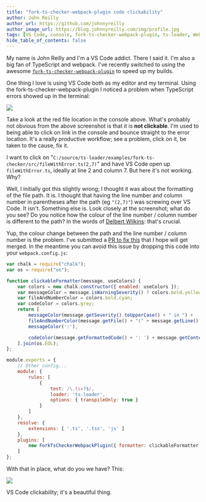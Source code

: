 ```yaml
---
title: "fork-ts-checker-webpack-plugin code clickability"
author: John Reilly
author_url: https://github.com/johnnyreilly
author_image_url: https://blog.johnnyreilly.com/img/profile.jpg
tags: [VS Code, console, fork-ts-checker-webpack-plugin, ts-loader, Webpack]
hide_table_of_contents: false
---
```

My name is John Reilly and I'm a VS Code addict. There I said it. I'm also a big fan of TypeScript and webpack. I've recently switched to using the awesome [`fork-ts-checker-webpack-plugin`](<https://www.npmjs.com/package/fork-ts-checker-webpack-plugin>) to speed up my builds.

 One thing I love is using VS Code both as my editor and my terminal. Using the fork-ts-checker-webpack-plugin I noticed a problem when TypeScript errors showed up in the terminal:

![](https://2.bp.blogspot.com/-XRG_JvUHkTQ/Wbds0uKYYzI/AAAAAAAAGes/ol8enPs6lLwRTdv8Uhml3cQdfJPji6nvACLcBGAs/s640/Screenshot%2B2017-09-12%2B06.12.25.png)

Take a look at the red file location in the console above. What's probably not obvious from the above screenshot is that it is **not clickable**. I'm used to being able to click on link in the console and bounce straight to the error location. It's a really productive workflow; see a problem, click on it, be taken to the cause, fix it.

I want to click on "`C:/source/ts-loader/examples/fork-ts-checker/src/fileWithError.ts(2,7)`" and have VS Code open up `fileWithError.ts`, ideally at line 2 and column 7. But here it's not working. Why?

Well, I initially got this slightly wrong; I thought it was about the formatting of the file path. It is. I thought that having the line number and column number in parentheses after the path (eg `"(2,7)"`) was screwing over VS Code. It isn't. Something else is. Look closely at the screenshot; what do you see? Do you notice how the colour of the line number / column number is different to the path? In the words of [Delbert Wilkins](<https://youtu.be/281jMxOvP5k>): that's crucial.

Yup, the colour change between the path and the line number / column number is the problem. I've submitted a [PR to fix this](<https://github.com/Realytics/fork-ts-checker-webpack-plugin/pull/48>) that I hope will get merged. In the meantime you can avoid this issue by dropping this code into your `webpack.config.js`:

```js
var chalk = require("chalk");
var os = require("os");

function clickableFormatter(message, useColors) {
    var colors = new chalk.constructor({ enabled: useColors });
    var messageColor = message.isWarningSeverity() ? colors.bold.yellow : colors.bold.red;
    var fileAndNumberColor = colors.bold.cyan;
    var codeColor = colors.grey;
    return [
        messageColor(message.getSeverity().toUpperCase() + " in ") +
        fileAndNumberColor(message.getFile() + "(" + message.getLine() + "," + message.getCharacter() + ")") +
        messageColor(':'),

        codeColor(message.getFormattedCode() + ': ') + message.getContent()
    ].join(os.EOL);
};

module.exports = {
    // Other config...
    module: {
        rules: [
            {
                test: /\.tsx?$/,
                loader: 'ts-loader',
                options: { transpileOnly: true }
            }
        ]
    },
    resolve: {
        extensions: [ '.ts', '.tsx', 'js' ]
    },
    plugins: [
        new ForkTsCheckerWebpackPlugin({ formatter: clickableFormatter }) // Here we get our clickability back
    ]
};
```

With that in place, what do you we have? This:

![](https://2.bp.blogspot.com/-nCA_UAzk7jQ/WbdyV9bxZ1I/AAAAAAAAGe8/9d5RJ6DsF3opycHZcPDNYYMScezFGRXCQCLcBGAs/s640/Screenshot%2B2017-09-12%2B06.35.48.png)

VS Code clickability; it's a beautiful thing.


